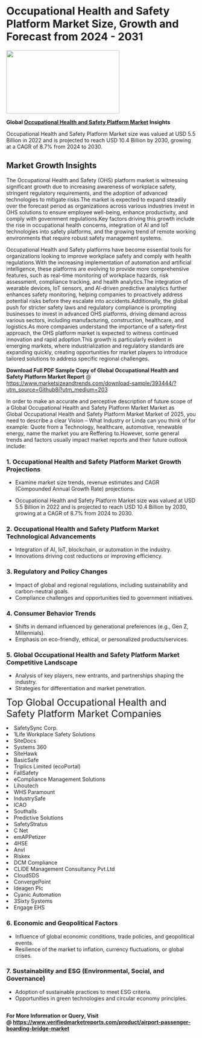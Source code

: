 <H1>Occupational Health and Safety Platform Market Size, Growth and Forecast from 2024 - 2031</H1><img class="aligncenter size-medium wp-image-584254" src="https://thirdeyenews.in/wp-content/uploads/2024/09/Global-Market-Research-300x168.jpeg" alt="" width="300" height="168" /><p><strong>Global&nbsp;<a href="https://www.marketsizeandtrends.com/download-sample/393444/?utm_source=Github8j?utm_medium=203">Occupational Health and Safety Platform Market</a> Insights</strong></p><p>Occupational Health and Safety Platform Market size was valued at USD 5.5 Billion in 2022 and is projected to reach USD 10.4 Billion by 2030, growing at a CAGR of 8.7% from 2024 to 2030.</p><p><h2>Market Growth Insights</h2> <p>The Occupational Health and Safety (OHS) platform market is witnessing significant growth due to increasing awareness of workplace safety, stringent regulatory requirements, and the adoption of advanced technologies to mitigate risks.The market is expected to expand steadily over the forecast period as organizations across various industries invest in OHS solutions to ensure employee well-being, enhance productivity, and comply with government regulations.Key factors driving this growth include the rise in occupational health concerns, integration of AI and IoT technologies into safety platforms, and the growing trend of remote working environments that require robust safety management systems.</p> <p>Occupational Health and Safety platforms have become essential tools for organizations looking to improve workplace safety and comply with health regulations.With the increasing implementation of automation and artificial intelligence, these platforms are evolving to provide more comprehensive features, such as real-time monitoring of workplace hazards, risk assessment, compliance tracking, and health analytics.The integration of wearable devices, IoT sensors, and AI-driven predictive analytics further enhances safety monitoring, helping companies to proactively address potential risks before they escalate into accidents.Additionally, the global push for stricter safety laws and regulatory compliance is prompting businesses to invest in advanced OHS platforms, driving demand across various sectors, including manufacturing, construction, healthcare, and logistics.As more companies understand the importance of a safety-first approach, the OHS platform market is expected to witness continued innovation and rapid adoption.This growth is particularly evident in emerging markets, where industrialization and regulatory standards are expanding quickly, creating opportunities for market players to introduce tailored solutions to address specific regional challenges.<p><span class=""><strong>Download Full PDF Sample Copy of Global Occupational Health and Safety Platform Market Report</strong> @ <a href="https://www.marketsizeandtrends.com/download-sample/393444/?utm_source=Github8j?utm_medium=203" target="_blank">https://www.marketsizeandtrends.com/download-sample/393444/?utm_source=Github8j?utm_medium=203</a></span></p><p>In order to make an accurate and perceptive description of future scope of a Global&nbsp;Occupational Health and Safety Platform Market Market as Global&nbsp;Occupational Health and Safety Platform Market Market of 2025, you need to describe a clear Vision &ndash; What Industry or Linda can you think of for example: Quote from a Technology, healthcare, automotive, renewable energy, name the market you are Reffering to.However, some general trends and factors usually impact market reports and their future outlook include:</p><h3>1.&nbsp;<strong>Occupational Health and Safety Platform Market Growth Projections</strong></h3><ul><li>Examine market size trends, revenue estimates and CAGR (Compounded Annual Growth Rate) projections.</li><li><p>Occupational Health and Safety Platform Market size was valued at USD 5.5 Billion in 2022 and is projected to reach USD 10.4 Billion by 2030, growing at a CAGR of 8.7% from 2024 to 2030.</p></li></ul><h3>2.&nbsp;<strong>Occupational Health and Safety Platform Market Technological Advancements</strong></h3><ul><li>Integration of AI, IoT, blockchain, or automation in the industry.</li><li>Innovations driving cost reductions or improving efficiency.</li></ul><h3>3.&nbsp;<strong>Regulatory and Policy Changes</strong></h3><ul><li>Impact of global and regional regulations, including sustainability and carbon-neutral goals.</li><li>Compliance challenges and opportunities tied to government initiatives.</li></ul><h3>4.&nbsp;<strong>Consumer Behavior Trends</strong></h3><ul><li>Shifts in demand influenced by generational preferences (e.g., Gen Z, Millennials).</li><li>Emphasis on eco-friendly, ethical, or personalized products/services.</li></ul><h3>5.&nbsp;<strong>Global Occupational Health and Safety Platform Market Competitive Landscape</strong></h3><ul><li>Analysis of key players, new entrants, and partnerships shaping the industry.</li><li>Strategies for differentiation and market penetration.</li></ul><p data-pm-slice="1 1 []"><span style="color: inherit; font-family: inherit; font-size: 25px;">Top Global Occupational Health and Safety Platform Market Companies</span></p><div class="" data-test-id=""><p><li>SafetySync Corp.</li><li> 1Life Workplace Safety Solutions</li><li> SiteDocs</li><li> Systems 360</li><li> SiteHawk</li><li> BasicSafe</li><li> Triplics Limited (ecoPortal)</li><li> FallSafety</li><li> eCompliance Management Solutions</li><li> Lihoutech</li><li> WHS Paramount</li><li> IndustrySafe</li><li> ICAO</li><li> Southalls</li><li> Predictive Solutions</li><li> SafetyStratus</li><li> C Net</li><li> emAPPetizer</li><li> 4HSE</li><li> Anvl</li><li> Riskex</li><li> DCM Compliance</li><li> CLIDE Management Consultancy Pvt.Ltd</li><li> CloudSDS</li><li> ConvergePoint</li><li> Ideagen Plc</li><li> Cyanic Automation</li><li> 3Sixty Systems</li><li> Engage EHS</li></p></div><h3>6.&nbsp;<strong>Economic and Geopolitical Factors</strong></h3><ul><li>Influence of global economic conditions, trade policies, and geopolitical events.</li><li>Resilience of the market to inflation, currency fluctuations, or global crises.</li></ul><h3>7.&nbsp;<strong>Sustainability and ESG (Environmental, Social, and Governance)</strong></h3><ul><li>Adoption of sustainable practices to meet ESG criteria.</li><li>Opportunities in green technologies and circular economy principles.</li></ul><h2><strong style="font-size: 14px;">For More Information or Query, Visit @&nbsp;</strong><a style="background-color: #ffffff; font-size: 14px;" href="https://www.marketsizeandtrends.com/report/occupational-health-and-safety-platform-market/" target="_blank">https://www.verifiedmarketreports.com/product/airport-passenger-boarding-bridge-market</a></h2>